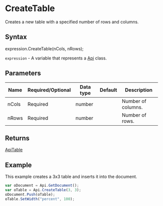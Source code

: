 # CreateTable

Creates a new table with a specified number of rows and columns.

## Syntax

expression.CreateTable(nCols, nRows);

`expression` - A variable that represents a [Api](../Api.md) class.

## Parameters

| **Name** | **Required/Optional** | **Data type** | **Default** | **Description** |
| ------------- | ------------- | ------------- | ------------- | ------------- |
| nCols | Required | number |  | Number of columns. |
| nRows | Required | number |  | Number of rows. |

## Returns

[ApiTable](../../ApiTable/ApiTable.md)

## Example

This example creates a 3x3 table and inserts it into the document.

```javascript
var oDocument = Api.GetDocument();
var oTable = Api.CreateTable(3, 3);
oDocument.Push(oTable);
oTable.SetWidth("percent", 100);
```
